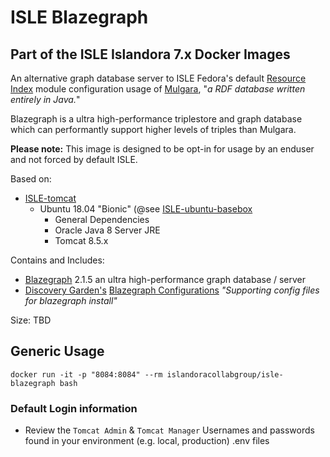 # ISLE Blazegraph

## Part of the ISLE Islandora 7.x Docker Images
An alternative graph database server to ISLE Fedora's default [Resource Index](https://wiki.duraspace.org/display/FEDORA38/Resource+Index) module configuration usage of [Mulgara](http://www.mulgara.org/download.html), "_a RDF database written entirely in Java._"

Blazegraph is a ultra high-performance triplestore and graph database which can performantly support higher levels of triples than Mulgara.

**Please note:** This image is designed to be opt-in for usage by an enduser and not forced by default ISLE.

Based on:
  - [ISLE-tomcat](https://cloud.docker.com/u/islandoracollabgroup/repository/docker/islandoracollabgroup/isle-tomcat)
    - Ubuntu 18.04 "Bionic" (@see [ISLE-ubuntu-basebox](https://cloud.docker.com/u/islandoracollabgroup/repository/docker/islandoracollabgroup/isle-ubuntu-basebox)
      - General Dependencies
      - Oracle Java 8 Server JRE
      - Tomcat 8.5.x

Contains and Includes:
  - [Blazegraph](https://www.blazegraph.com/) 2.1.5 an ultra high-performance graph database / server
  - [Discovery Garden's](https://www.discoverygarden.ca/) [Blazegraph Configurations](https://github.com/discoverygarden/blazegraph_conf) _"Supporting config files for blazegraph install"_

Size: TBD

## Generic Usage

```
docker run -it -p "8084:8084" --rm islandoracollabgroup/isle-blazegraph bash
```

### Default Login information

* Review the `Tomcat Admin` & `Tomcat Manager` Usernames and passwords found in your environment (e.g. local, production) .env files